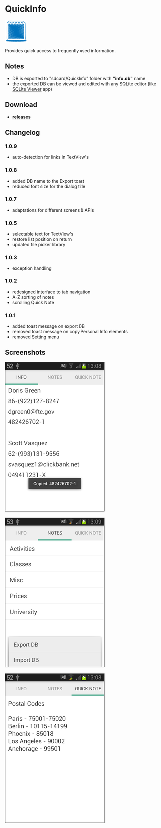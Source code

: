 
# QuickInfo

![Icon](_img/icon.png)

Provides quick access to frequently used information.

## Notes

- DB is exported to "sdcard/QuickInfo" folder with **"info.db"** name
- the exported DB can be viewed and edited with any SQLite editor (like [SQLite Viewer](https://play.google.com/store/apps/details?id=com.kokufu.android.apps.sqliteviewer.free) app)

## Download

- [**releases**](https://github.com/mortalis13/QuickInfo-Android/releases)


## Changelog

### 1.0.9

- auto-detection for links in TextView's

### 1.0.8

- added DB name to the Export toast
- reduced font size for the dialog title

### 1.0.7

- adaptations for different screens & APIs

### 1.0.5

- selectable text for TextView's
- restore list position on return
- updated file picker library

### 1.0.3

- exception handling

### 1.0.2

- redesigned interface to tab navigation
- A-Z sorting of notes
- scrolling Quick Note

### 1.0.1

- added toast message on export DB
- removed toast message on copy Personal Info elements
- removed Setting menu

## Screenshots

![Image_1](_img/quickinfo-1_.png)<br><br>
![Image_2](_img/quickinfo-2_.png)<br><br>
![Image_2](_img/quickinfo-3_.png)<br>
